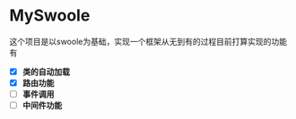 # MySwoole
这个项目是以swoole为基础，实现一个框架从无到有的过程目前打算实现的功能有<br>
- [x] **类的自动加载**
- [x] **路由功能**
- [ ] **事件调用**
- [ ] **中间件功能**